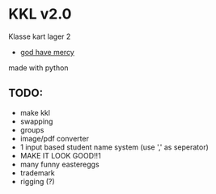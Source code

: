 # KKL v2.0
 Klasse kart lager 2
- [god have mercy](https://www.tiny.cc/allahisbig)

made with python

## TODO:
- make kkl  
- swapping  
- groups  
- image/pdf converter  
- 1 input based student name system (use ',' as seperator)  
- MAKE IT LOOK GOOD!!1  
- many funny eastereggs  
- trademark  
- rigging (?)  